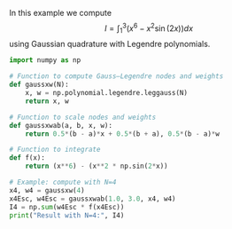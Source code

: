 In this example we compute
$$
I=\int_{1}^{3}(x^6 - x^2\sin(2x))dx
$$
using Gaussian quadrature with Legendre polynomials.

```python
import numpy as np

# Function to compute Gauss–Legendre nodes and weights
def gaussxw(N):
    x, w = np.polynomial.legendre.leggauss(N)
    return x, w

# Function to scale nodes and weights
def gaussxwab(a, b, x, w):
    return 0.5*(b - a)*x + 0.5*(b + a), 0.5*(b - a)*w

# Function to integrate
def f(x):
    return (x**6) - (x**2 * np.sin(2*x))

# Example: compute with N=4
x4, w4 = gaussxw(4)
x4Esc, w4Esc = gaussxwab(1.0, 3.0, x4, w4)
I4 = np.sum(w4Esc * f(x4Esc))
print("Result with N=4:", I4)

